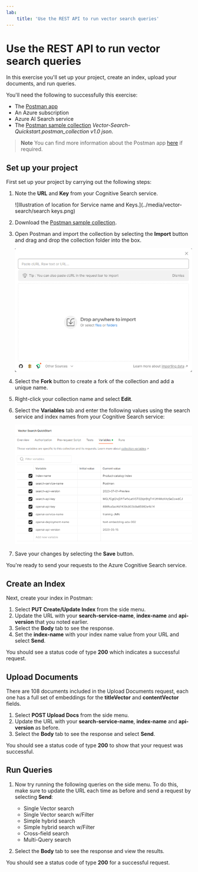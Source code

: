 ```yaml
---
lab:
    title: 'Use the REST API to run vector search queries'
---
```


# Use the REST API to run vector search queries

In this exercise you'll set up your project, create an index, upload your documents, and run queries.

You'll need the following to successfully this exercise:

- The [Postman app](https://www.postman.com/downloads/)
- An Azure subscription
- Azure AI Search service
- The [Postman sample collection](https://github.com/Azure/cognitive-search-vector-pr/tree/main/postman-collection) *Vector-Search-Quickstart.postman_collection v1.0 json*.

> **Note**
> You can find more information about the Postman app [here](https://learn.microsoft.com/en-us/azure/search/search-get-started-rest) if required.

## Set up your project

First set up your project by carrying out the following steps:

1. Note the **URL** and **Key** from your Cognitive Search service.

    ![Illustration of location for Service name and Keys.](../media/vector-search/search keys.png)

1. Download the [Postman sample collection](https://github.com/Azure/cognitive-search-vector-pr/tree/main/postman-collection). 
1. Open Postman and import the collection by selecting the **Import** button and drag and drop the collection folder into the box.

    ![Image of Import dialog box](../media/vector-search/import.png)

1. Select the **Fork** button to create a fork of the collection and add a unique name.
1. Right-click your collection name and select **Edit**.
1. Select the **Variables** tab and enter the following values using the search service and index names from your Cognitive Search service:

    ![Diagram showing an example of variable settings](../media/vector-search/variables.png)

1. Save your changes by selecting the **Save** button.

You're ready to send your requests to the Azure Cognitive Search service.

## Create an Index

Next, create your index in Postman:

1. Select **PUT Create/Update Index** from the side menu.
1. Update the URL with your **search-service-name**, **index-name** and **api-version** that you noted earlier.
1. Select the **Body** tab to see the response.
1. Set the **index-name** with your index name value from your URL and select **Send**.

You should see a status code of type **200** which indicates a successful request.

## Upload Documents

There are 108 documents included in the Upload Documents request, each one has a full set of embeddings for the **titleVector** and **contentVector** fields.

1. Select **POST Upload Docs** from the side menu.
1. Update the URL with your **search-service-name**, **index-name** and **api-version** as before.
1. Select the **Body** tab to see the response and select **Send**.

You should see a status code of type **200** to show that your request was successful.

## Run Queries

1. Now try running the following queries on the side menu. To do this, make sure to update the URL each time as before and send a request by selecting **Send**:

    - Single Vector search
    - Single Vector search w/Filter
    - Simple hybrid search
    - Simple hybrid search w/Filter
    - Cross-field search
    - Multi-Query search

1. Select the **Body** tab to see the response and view the results.

You should see a status code of type **200** for a successful request.
